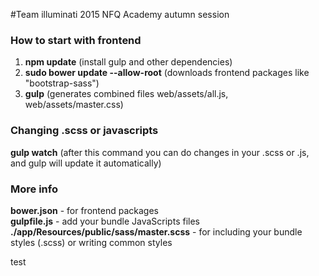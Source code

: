 #Team illuminati
2015 NFQ Academy autumn session

### How to start with frontend
1. **npm update** (install gulp and other dependencies)
2. **sudo bower update --allow-root** (downloads frontend packages like "bootstrap-sass")
3. **gulp** (generates combined files web/assets/all.js, web/assets/master.css)

### Changing .scss or javascripts
**gulp watch** (after this command you can do changes in your .scss or .js, and gulp will update it automatically)  

### More info
**bower.json** - for frontend packages  
**gulpfile.js** - add your bundle JavaScripts files  
**./app/Resources/public/sass/master.scss** - for including your bundle styles (.scss) or writing common styles  

test